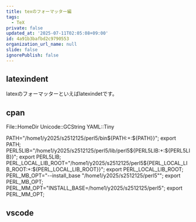```yaml
---
title: texのフォーマッター編
tags:
  - TeX
private: false
updated_at: '2025-07-11T02:05:08+09:00'
id: 4a91b3bafbd2c9790553
organization_url_name: null
slide: false
ignorePublish: false
---
```

## latexindent

latexのフォーマッターといえばlatexindetです。

## cpan

File::HomeDir
Unicode::GCString
YAML::Tiny

PATH="/home1/y2025/s2512125/perl5/bin${PATH:+:${PATH}}"; export PATH;
PERL5LIB="/home1/y2025/s2512125/perl5/lib/perl5${PERL5LIB:+:${PERL5LIB}}"; export PERL5LIB;
PERL_LOCAL_LIB_ROOT="/home1/y2025/s2512125/perl5${PERL_LOCAL_LIB_ROOT:+:${PERL_LOCAL_LIB_ROOT}}"; export PERL_LOCAL_LIB_ROOT;
PERL_MB_OPT="--install_base \"/home1/y2025/s2512125/perl5\""; export PERL_MB_OPT;
PERL_MM_OPT="INSTALL_BASE=/home1/y2025/s2512125/perl5"; export PERL_MM_OPT;

## vscode
